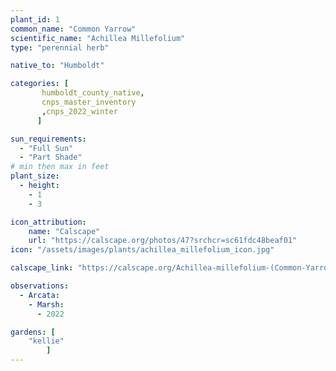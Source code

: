 ```yaml
---
plant_id: 1
common_name: "Common Yarrow"
scientific_name: "Achillea Millefolium"
type: "perennial herb"

native_to: "Humboldt"

categories: [
       humboldt_county_native,
       cnps_master_inventory
       ,cnps_2022_winter
      ]

sun_requirements:
  - "Full Sun"
  - "Part Shade"
# min then max in feet
plant_size:
  - height: 
    - 1
    - 3

icon_attribution: 
    name: "Calscape"
    url: "https://calscape.org/photos/47?srchcr=sc61fdc48beaf01"
icon: "/assets/images/plants/achillea_millefolium_icon.jpg" 

calscape_link: "https://calscape.org/Achillea-millefolium-(Common-Yarrow)"

observations: 
  - Arcata:
    - Marsh:
      - 2022

gardens: [ 
    "kellie" 
        ]
---
```


